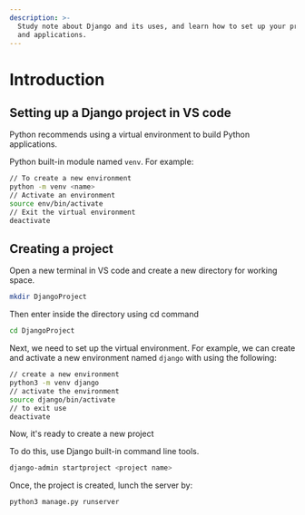 ```yaml
---
description: >-
  Study note about Django and its uses, and learn how to set up your projects
  and applications.
---
```


# Introduction

## Setting up a Django project in VS code

Python recommends using a virtual environment to build Python applications.

Python built-in module named `venv`. For example:

```bash
// To create a new environment
python -m venv <name>
// Activate an environment
source env/bin/activate
// Exit the virtual environment
deactivate
```

## Creating a project



Open a new terminal in VS code and create a new directory for working space.

```bash
mkdir DjangoProject
```

Then enter inside the directory using cd command

```bash
cd DjangoProject
```

Next, we need to set up the virtual environment. For example, we can create and activate a new environment named `django` with using the following:

```bash
// create a new environment
python3 -m venv django
// activate the environment
source django/bin/activate
// to exit use
deactivate
```

Now, it's ready to create a new project

To do this, use Django built-in command line tools.

```bash
django-admin startproject <project name>
```

Once, the project is created, lunch the server by:

```bash
python3 manage.py runserver
```
